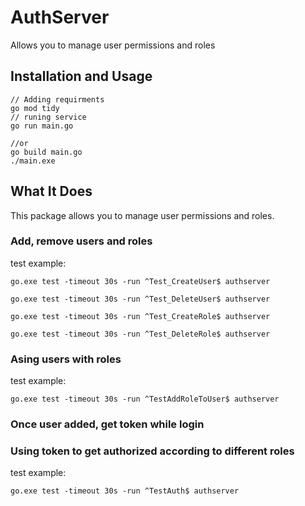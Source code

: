 # AuthServer

Allows you to manage user permissions and roles

## Installation and Usage

```shell
// Adding requirments
go mod tidy
// runing service
go run main.go

//or
go build main.go
./main.exe
```

## What It Does

This package allows you to manage user permissions and roles.

### Add, remove users and roles

test example:

```shell
go.exe test -timeout 30s -run ^Test_CreateUser$ authserver

go.exe test -timeout 30s -run ^Test_DeleteUser$ authserver

go.exe test -timeout 30s -run ^Test_CreateRole$ authserver

go.exe test -timeout 30s -run ^Test_DeleteRole$ authserver
```

### Asing users with roles

test example:

```shell
go.exe test -timeout 30s -run ^TestAddRoleToUser$ authserver
```

### Once user added, get token while login

### Using token to get authorized according to different roles

test example:

```shell
go.exe test -timeout 30s -run ^TestAuth$ authserver
```
